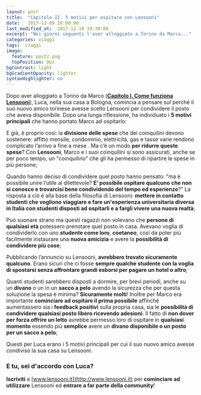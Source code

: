 ```yaml
---
layout: post
title:  "Capitolo II. 5 motivi per ospitare con Lensooni"
date:   2017-12-09 20:00:00
last_modified_at:  2017-12-10 19:30:00
excerpt: "Nei giorni seguenti l'aver alloggiato a Torino da Marco..."
categories: viaggi
tags:  viaggi
image:
  feature: post2.png
  topPosition: 0px
bgContrast: light 
bgGradientOpacity: lighter
syntaxHighlighter: no
---
```


Dopo aver alloggiato a Torino da Marco (**[Capitolo I. Come funziona Lensooni](http://www.lensooni.it/blog/come-funziona-Lensooni)**), Luca, nella sua casa a Bologna, comincia a pensare sul perché il suo nuovo amico torinese avesse scelto Lensooni per condividere il posto che aveva disponibile. 
Dopo una lunga riflessione, ha individuato i **5 motivi principali** che hanno portato Marco ad ospitarlo:

<div class="img_1 img_1--fullContainer img--Leading" style="background-image: url(./assets/images/liquidità_1-min.png);"></div>

E già, è proprio così: la **divisione delle spese** che dei coinquilini devono sostenere: affitto mensile, condominio, elettricità, gas e tasse varie rendono complicato l’arrivo a fine a mese .  Ma c’è un modo **per ridurre queste spese**? Con **Lensooni**, Marco e i suoi coinquilini si sono assicurati, anche se per poco tempo, un "coinquilino" che gli ha permesso di ripartire le spese in più persone;

<div class="img_1 img_1--fullContainer img--Leading" style="background-image: url(./assets/images/nuovaconoscenza_1-min.png);"></div>

Quando hanno deciso di condividere quel posto hanno pensato: “ma è possibile unire l’utile al dilettevole? **E’ possibile ospitare qualcuno che non si conosce e trovarcisi bene condividendo del tempo ed esperienze**?” La risposta a ciò è alla base della filosofia di Lensooni: **mettere in contatto studenti che vogliono viaggiare e fare un'esperienza universitaria diversa in Italia con studenti disposti ad ospitarli e a fargli vivere una nuova realtà**;

<div class="img_1 img_1--fullContainer img--Leading" style="background-image: url(./assets/images/circuitouniv_1-min.png);"></div>

Può suonare strano ma questi ragazzi non volevano che **persone di qualsiasi età** potessero prenotare quel posto in casa. Avevano voglia di condividerlo con uno **studente come loro**, **coetaneo**, così da poter più facilmente instaurare una **nuova amicizia** e avere la **possibilità di condividere più cose**;

<div class="img_1 img_1--fullContainer img--Leading" style="background-image: url(./assets/images/facilità_1-min.png);"></div>

Pubblicando l’annuncio su Lensooni, **avrebbero trovato sicuramente qualcuno**. Erano sicuri che ci fosse **sempre qualche studente con la voglia  di spostarsi senza affrontare grandi esborsi per pagare un hotel o altro**;

<div class="img_1 img_1--fullContainer img--Leading" style="background-image: url(./assets/images/qualsiasiposto_1-min.png);"></div>

Quanti studenti sarebbero disposti a dormire, per brevi periodi, anche su un **divano** o un in un **sacco a pelo** avendo la sicurezza che per questa soluzione la spesa è minima? **Sicuramente molti**! Inoltre per Marco era importante **cominciare ad ospitare il prima possibile** affinché aumentassero sia i **feedback positivi** sulla propria casa, sia le **possibilità di condividere qualsiasi posto libero ricevendo adesioni**. Il fatto di **non dover per forza offrire un letto** avrebbe permesso loro di ospitare in **qualsiasi momento** essendo più **semplice** avere un **divano disponibile o un posto per un sacco a pelo**;


Questi per Luca erano i 5 motivi principali per cui il suo nuovo amico avesse condiviso la sua casa su Lensooni. 

### E tu, sei d'accordo con Luca?

**Iscriviti** a [www.lensooni.it](http://www.lensooni.it) per **cominciare ad utilizzare** Lensooni ed **entrare a far parte della community**!